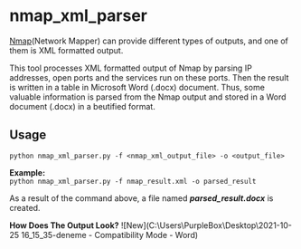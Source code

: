 # nmap_xml_parser

[Nmap](https://nmap.org/)(Network Mapper) can provide different types of outputs, and one of them is XML formatted output. 

This tool processes XML formatted output of Nmap by parsing IP addresses, open ports and the services run on these ports. Then the result is written in a table in Microsoft Word (.docx) document. Thus, some valuable information is parsed from the Nmap output and stored in a Word document (.docx) in a beutified format.

## Usage

`python nmap_xml_parser.py -f <nmap_xml_output_file> -o <output_file>`

**Example:** <br>
`python nmap_xml_parser.py -f nmap_result.xml -o parsed_result`

As a result of the command above, a file named ***parsed_result.docx*** is created.

**How Does The Output Look?**
![New](C:\Users\PurpleBox\Desktop\2021-10-25 16_15_35-deneme  -  Compatibility Mode - Word)
